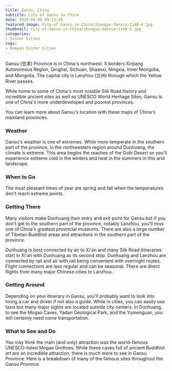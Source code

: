 ```yaml
---
title: Gansu, China
subtitle: City of Gansu in China
date: 2020-06-06 09:13:46
featured_image: City-of-Gansu-in-China/zhangye-danxia-1140-4.jpg
thumbnail: City-of-Gansu-in-China/zhangye-danxia-1140-3.jpg
categories:
- Sister Cities
tags:
- Bamyan Sister Cities
---
```

Gansu (甘肃) Province is in China's northwest. It borders Xinjiang Autonomous Region, Qinghai, Sichuan, Shaanxi, Ningxia, Inner Mongolia, and Mongolia. The capital city is Lanzhou (兰州) through which the Yellow River passes.
<!-- more -->
While home to some of China's most notable Silk Road history and incredible ancient sites as well as UNESCO World Heritage Sites, Gansu is one of China's more underdeveloped and poorest provinces.

You can learn more about Gansu's location with these maps of China's mainland provinces.

### Weather

Gansu's weather is one of extremes. While more temperate in the southern part of the province, in the northwestern region around Dunhuang, the climate is extreme. This area begins the reaches of the Gobi Desert so you'll experience extreme cold in the winters and heat in the summers in this arid landscape.

### When to Go

The most pleasant times of year are spring and fall when the temperatures don't reach extreme points.

### Getting There

Many visitors make Dunhuang their entry and exit point for Gansu but if you don't get to the southern part of the province, notably Lanzhou, you'll miss one of China's greatest provincial museums. There are also a large number of Tibetan Buddhist areas and attractions in the southern part of the province.

Dunhuang is best connected by air to Xi'an and many Silk Road itineraries start in Xi'an with Dunhuang as its second stop. Dunhuang and Lanzhou are connected by rail and air with rail being convenient with overnight routes. Flight connections are less regular and can be seasonal. There are direct flights from many major Chinese cities to Lanzhou.

### Getting Around

Depending on your itinerary in Gansu, you'll probably want to look into hiring a car and driver if not also a guide. While in cities, you can easily use taxis but many major sights are located outside city centers. In Dunhuang, to see the Mogao Caves, Yadan Geological Park, and the Yumenguan, you will certainly need some transportation.

### What to See and Do

You may think the main (and only) attraction was the world-famous UNESCO-listed Mogao Grottoes. While these caves full of ancient Buddhist art are an incredible attraction, there is much more to see in Gansu Province. Here is a breakdown of many of the famous sites throughout the Gansu Province.